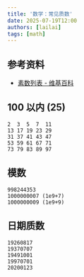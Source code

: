 ```yaml
---
title: '数学：常见质数'
date: 2025-07-19T12:00
authors: [lailai]
tags: [math]
---
```


<!-- truncate -->

## 参考资料

- [素数列表 - 维基百科](https://zh.wikipedia.org/zh-cn/質數列表)

## 100 以内 (25)

```text
2  3  5  7  11
13 17 19 23 29
31 37 41 43 47
53 59 61 67 71
73 79 83 89 97
```

## 模数

```text
998244353
1000000007 (1e9+7)
1000000009 (1e9+9)
```

## 日期质数

```text
19260817
19370707
19491001
19970701
20200123
```
